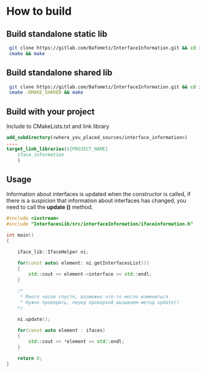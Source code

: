 # How to build 

## Build standalone static lib

```bash
 git clone https://gitlab.com/Bafometz/InterfaceInformation.git && cd interface_information
 cmake && make
```

## Build standalone shared lib

```bash
 git clone https://gitlab.com/Bafometz/InterfaceInformation.git && cd iface_information
 cmake -DMAKE_SHARED && make
```



## Build with your project

Include to CMakeLists.txt and link library

```cmake
add_subdirectory(<where_you_placed_sources/interface_information>)
....
target_link_libraries(${PROJECT_NAME}
    iface_information
    )
```



## Usage



Information about interfaces is updated when the constructor is called, if there is a suspicion that information about interfaces has changed, you need to call the **update ()** method.



```c++
#include <iostream>
#include "InterfacesLib/src/interfaceInformation/ifaceinformation.h"

int main()
{

    iface_lib::IfaceHelper ni;

    for(const auto& element: ni.getInterfacesList())
    {
        std::cout << element->interface << std::endl;
    }

    /*
     * Много часов спустя, возможно что-то могло измениться
     * Нужно проверить, перед проверкой вызываем метод update()
    */

    ni.update();

    for(const auto element : ifaces)
    {
        std::cout << *element << std::endl;
    }

    return 0;
}
```

